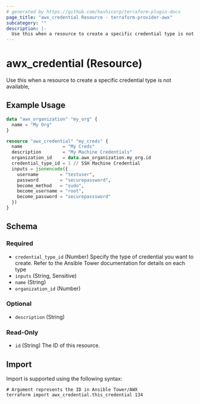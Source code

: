```yaml
---
# generated by https://github.com/hashicorp/terraform-plugin-docs
page_title: "awx_credential Resource - terraform-provider-awx"
subcategory: ""
description: |-
  Use this when a resource to create a specific credential type is not available,
---
```


# awx_credential (Resource)

Use this when a resource to create a specific credential type is not available,

## Example Usage

```terraform
data "awx_organization" "my_org" {
  name = "My Org"
}

resource "awx_credential" "my_creds" {
  name               = "My Creds"
  description        = "My Machine Credentials"
  organization_id    = data.awx_organization.my_org.id
  credential_type_id = 1 // SSH Machine Credential
  inputs = jsonencode({
    username        = "testuser",
    password        = "securepassword",
    become_method   = "sudo",
    become_username = "root",
    become_password = "securepasssword"
  })
}
```

<!-- schema generated by tfplugindocs -->
## Schema

### Required

- `credential_type_id` (Number) Specify the type of credential you want to create. Refer to the Ansible Tower documentation for details on each type
- `inputs` (String, Sensitive)
- `name` (String)
- `organization_id` (Number)

### Optional

- `description` (String)

### Read-Only

- `id` (String) The ID of this resource.

## Import

Import is supported using the following syntax:

```shell
# Argument represents the ID in Ansible Tower/AWX
terraform import awx_credential.this_credential 134
```
